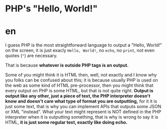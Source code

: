 # PHP's "Hello, World!"

# en
I guess PHP is the most straightforward language to output a "Hello, World!" on the screen, it is just exacly `Hello, World!`, no `echo`, no `print`, not even quotes (`"`) are necessary.

That is because **whatever is outside PHP tags is an output.**

Some of you might think it is HTML then, well, not exactly and I know why you folks can be confused about this; it is because usually PHP is used on the web as some kind of HTML pre-processor, then you might think that every output on PHP is some HTML, but that is not quite right.
**Output is output like any other, just a piece of text, the PHP interpreter doesn't know and doesn't care what type of format you are outputting,** for it it is just some text, that is why you can implement APIs that outputs some JSON or XML "instead". What your text might represent is NOT defined in the PHP interpreter when it is outputting something, that is why is wrong to say it is HTML, **it is just some regular text, exactly like doing echo.**
